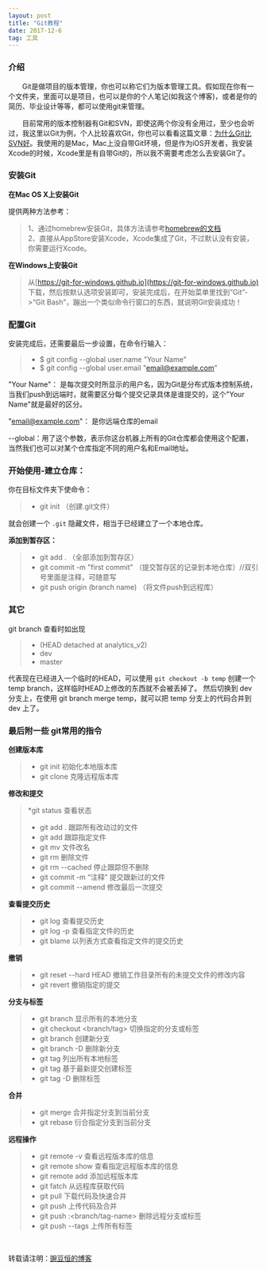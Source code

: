 ```yaml
---
layout: post
title: "Git教程"
date: 2017-12-6   
tag: 工具 
---
```


### 介绍       

　　Git是做项目的版本管理，你也可以称它们为版本管理工具。假如现在你有一个文件夹，里面可以是项目，也可以是你的个人笔记(如我这个博客)，或者是你的简历、毕业设计等等，都可以使用git来管理。

　　目前常用的版本控制器有Git和SVN，即使这两个你没有全用过，至少也会听过，我这里以Git为例，个人比较喜欢Git，你也可以看看这篇文章：[为什么Git比SVN好](http://www.worldhello.net/2012/04/12/why-git-is-better-than-svn.html)。我使用的是Mac，Mac上没自带Git环境，但是作为iOS开发者，我安装Xcode的时候，Xcode里是有自带Git的，所以我不需要考虑怎么去安装Git了。          

### 安装Git

**在Mac OS X上安装Git**      

提供两种方法参考：      

> 1、通过homebrew安装Git，具体方法请参考[homebrew的文档](http://brew.sh/)      
> 2、直接从AppStore安装Xcode，Xcode集成了Git，不过默认没有安装，你需要运行Xcode。     

**在Windows上安装Git**      

> 从[https://git-for-windows.github.io](https://git-for-windows.github.io) 下载，然后按默认选项安装即可，安装完成后，在开始菜单里找到“Git”->“Git Bash”，蹦出一个类似命令行窗口的东西，就说明Git安装成功！


### 配置Git      

安装完成后，还需要最后一步设置，在命令行输入：

>* $ git config --global user.name "Your Name"
>* $ git config --global user.email "email@example.com"

"Your Name"： 是每次提交时所显示的用户名，因为Git是分布式版本控制系统，当我们push到远端时，就需要区分每个提交记录具体是谁提交的，这个"Your Name"就是最好的区分。          

"email@example.com"： 是你远端仓库的email       

--global：用了这个参数，表示你这台机器上所有的Git仓库都会使用这个配置，当然我们也可以对某个仓库指定不同的用户名和Email地址。         



### 开始使用-建立仓库：

你在目标文件夹下使命令：    

>* git init  （创建.git文件）      

就会创建一个 `.git` 隐藏文件，相当于已经建立了一个本地仓库。

**添加到暂存区：**      

>* git add .   （全部添加到暂存区）    
>* git commit -m "first commit"  （提交暂存区的记录到本地仓库）//双引号里面是注释，可随意写     
>* git push origin (branch name)   （将文件push到远程库）

### 其它   

git branch 查看时如出现

>*  (HEAD detached at analytics_v2)   
>*  dev
>*  master

代表现在已经进入一个临时的HEAD，可以使用 `git checkout -b temp` 创建一个 temp branch，这样临时HEAD上修改的东西就不会被丢掉了。
然后切换到 dev 分支上，在使用 git branch merge temp，就可以把 temp 分支上的代码合并到 dev 上了。

### 最后附一些 git常用的指令

**创建版本库**

>* git init     初始化本地版本库
>* git clone   克隆远程版本库

**修改和提交**

>*git status   				查看状态
>* git add .    			跟踪所有改动过的文件
>* git add <file>			跟踪指定文件
>* git mv <old> <new>		文件改名
>* git rm <file>			删除文件
>* git rm --cached <file>	停止跟踪但不删除
>* git commit -m “注释”		提交跟新过的文件
>* git commit --amend		修改最后一次提交

**查看提交历史**

>* git log					查看提交历史
>* git log -p <file>		查看指定文件的历史
>* git blame <file>			以列表方式查看指定文件的提交历史

**撤销**

>* git reset --hard HEAD	撤销工作目录所有的未提交文件的修改内容
>* git revert <commit>		撤销指定的提交

**分支与标签**

>* git branch  					显示所有的本地分支
>* git checkout <branch/tag>	切换指定的分支或标签
>* git branch <new branch>		创建新分支
>* git branch -D <branch>		删除新分支
>* git tag						列出所有本地标签
>* git tag <tagname>			基于最新提交创建标签
>* git tag -D <tag name >		删除标签

**合并**

>* git merge <branch>		合并指定分支到当前分支
>* git rebase <branch>		衍合指定分支到当前分支

**远程操作**

>* git remote -v					查看远程版本库的信息
>* git remote show <remote>	 		查看指定远程版本库的信息
>* git remote add <remote> <url>	添加远程版本库
>* git fatch <remote>				从远程库获取代码
>* git pull <remote> <branch>		下载代码及快速合并
>* git push <remote> <branch> 		上传代码及合并
>* git push <remote> :<branch/tag-name>		删除远程分支或标签
>* git push --tags							上传所有标签

<br>

转载请注明：[豌豆恒的博客](http://www.hengheng520.club)  